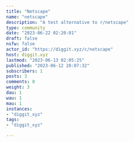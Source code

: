 ```yaml
---
title: "Netscape" 
name: "netscape"
description: "A test alternative to r/netscape"
type: community
date: "2023-06-22 02:20:01"
draft: false
nsfw: false
actor_id: "https://diggit.xyz/c/netscape"
host: diggit.xyz
lastmod: "2023-06-13 02:05:25"
published: "2023-06-12 20:07:32"
subscribers: 1
posts: 3
comments: 0
weight: 3
dau: 1
wau: 1
mau: 1
instances:
- "diggit_xyz"
tags: 
- "diggit_xyz"

---
```

